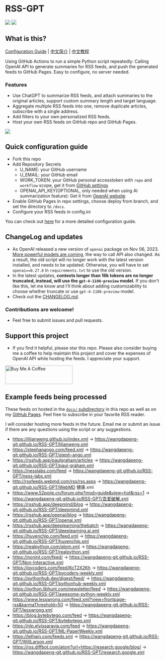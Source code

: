 # RSS-GPT

[![](https://img.shields.io/github/last-commit/yinan-c/RSS-GPT/main?label=feeds%20refreshed)](https://yinan-c.github.io/RSS-GPT/)
[![](https://img.shields.io/github/license/yinan-c/RSS-GPT)](https://github.com/yinan-c/RSS-GPT/blob/master/LICENSE)


## What is this?

[Configuration Guide](https://yinan-c.github.io/rss-gpt-manual-en.html) | [中文简介](README-zh.md) | [中文教程](https://yinan-c.github.io/rss-gpt-manual-zh.html)

Using GitHub Actions to run a simple Python script repeatedly: Calling OpenAI API to generate summaries for RSS feeds, and push the generated feeds to GitHub Pages. Easy to configure, no server needed.

### Features

- Use ChatGPT to summarize RSS feeds, and attach summaries to the original articles, support custom summary length and target language.
- Aggregate multiple RSS feeds into one, remove duplicate articles, subscribe with a single address.
- Add filters to your own personalized RSS feeds.
- Host your own RSS feeds on GitHub repo and GitHub Pages.

![](https://i.imgur.com/7darABv.jpg)

## Quick configuration guide

- Fork this repo
- Add Repository Secrets
    - U_NAME: your GitHub username
    - U_EMAIL: your GitHub email
    - WORK_TOKEN: your GitHub personal accesstoken with `repo` and `workflow` scope, get it from [GitHub settings](https://github.com/settings/tokens/new)
    - OPENAI_API_KEY(OPTIONAL, only needed when using AI summarization feature): Get it from [OpenAI website](https://platform.openai.com/account/api-keys)
- Enable GitHub Pages in repo settings, choose deploy from branch, and set the directory to `/docs`.
- Configure your RSS feeds in config.ini

You can check out [here](https://yinan-c.github.io/rss-gpt-manual-en.html) for a more detailed configuration guide.

## ChangeLog and updates

- As OpenAI released a new version of `openai` package on Nov 06, 2023.  [More powerful models are coming](https://openai.com/blog/new-models-and-developer-products-announced-at-devday), the way to call API also changed. As a result, the old script will no longer work with the latest version installed, and needs to be updated. Otherwise, you will have to set `openai==0.27.8` in `requirements.txt` to use the old version.
-  In the latest updates, **contexts longer than 16k tokens are no longer truncated, instead, will use the `gpt-4-1106-preview` model.** If you don't like this, let me know and I'll think about adding customizability to choose whether truncate or use `gpt-4-1106-preview` model.
- Check out the [CHANGELOG.md](CHANGELOG.md).

### Contributions are welcome!

- Feel free to submit issues and pull requests.

## Support this project

- If you find it helpful, please star this repo. Please also consider buying me a coffee to help maintain this project and cover the expenses of OpenAI API while hosting the feeds. I appreciate your support.

<a href="https://www.buymeacoffee.com/yinan" target="_blank"><img src="https://cdn.buymeacoffee.com/buttons/v2/default-yellow.png" alt="Buy Me A Coffee" style="height: 60px !important;width: 217px !important;" ></a>

## Example feeds being processed

These feeds on hosted in the [`docs/` subdirectory](https://github.com/yinan-c/RSS-GPT/tree/main/docs) in this repo as well as on my [GitHub Pages](https://yinan-c.github.io/RSS-GPT/). Feel free to subscribe in your favorite RSS reader.

I will consider hosting more feeds in the future. Email me or submit an issue if there are any questions using the script or any suggestions.

- https://lilianweng.github.io/index.xml -> https://wangdapeng-git.github.io/RSS-GPT/lilianweng.xml
- https://stephanango.com/feed.xml -> https://wangdapeng-git.github.io/RSS-GPT/steph-ango.xml
- https://rsshub.app/paulgraham/articles -> https://wangdapeng-git.github.io/RSS-GPT/paul-graham.xml
- https://nesslabs.com/feed -> https://wangdapeng-git.github.io/RSS-GPT/ness-labs.xml
- http://rssfeeds.webmd.com/rss/rss.aspx -> https://wangdapeng-git.github.io/RSS-GPT/WebMD 健康.xml
- https://www.52pojie.cn/forum.php?mod=guide&view=hot&rss=1 -> https://wangdapeng-git.github.io/RSS-GPT/吾爱破解.xml
- https://rsshub.app/deepmind/blog -> https://wangdapeng-git.github.io/RSS-GPT/deepmind.xml
- https://rsshub.app/openai/blog -> https://wangdapeng-git.github.io/RSS-GPT/openai.xml
- https://rsshub.app/deeplearning/thebatch -> https://wangdapeng-git.github.io/RSS-GPT/deeplearning.ai.xml
- https://huyenchip.com/feed.xml -> https://wangdapeng-git.github.io/RSS-GPT/huyenchip.xml
- https://realpython.com/atom.xml -> https://wangdapeng-git.github.io/RSS-GPT/realpython.xml
- https://nonint.com/feed/ -> https://wangdapeng-git.github.io/RSS-GPT/Non-Interactive.xml
- https://pycoders.com/feed/KcT2X2Kh -> https://wangdapeng-git.github.io/RSS-GPT/pycoders-weekly.xml
- https://pythonhub.dev/digest/feed/ -> https://wangdapeng-git.github.io/RSS-GPT/pythonhub-weekly.xml
- https://python.libhunt.com/newsletter/feed -> https://wangdapeng-git.github.io/RSS-GPT/awesome-python-weekly.xml
- https://www.lesswrong.com/feed.xml?view=frontpage-rss&karmaThreshold=50 -> https://wangdapeng-git.github.io/RSS-GPT/lesswrong.xml
- https://blog.bytebytego.com/feed -> https://wangdapeng-git.github.io/RSS-GPT/bytebytego.xml
- https://nlp.elvissaravia.com/feed -> https://wangdapeng-git.github.io/RSS-GPT/ML-PaperWeekly.xml
- https://lethain.com/feeds.xml -> https://wangdapeng-git.github.io/RSS-GPT/WillLarson.xml
- https://rss.diffbot.com/atom?url=https://research.google/blog/ -> https://wangdapeng-git.github.io/RSS-GPT/research.google.xml
